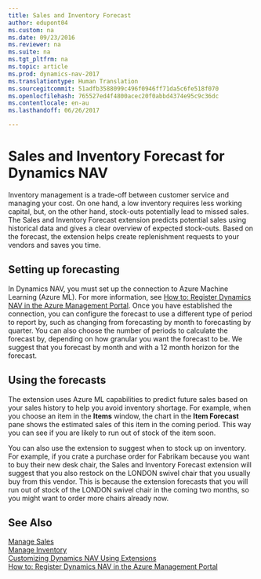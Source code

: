```yaml
---
title: Sales and Inventory Forecast
author: edupont04
ms.custom: na
ms.date: 09/23/2016
ms.reviewer: na
ms.suite: na
ms.tgt_pltfrm: na
ms.topic: article
ms.prod: dynamics-nav-2017
ms.translationtype: Human Translation
ms.sourcegitcommit: 51adfb3588099c496f0946ff71da5c6fe518f070
ms.openlocfilehash: 765527ed4f4800acec20f0abbd4374e95c9c36dc
ms.contentlocale: en-au
ms.lasthandoff: 06/26/2017

---
```


# <a name="sales-and-inventory-forecast-for-dynamics-nav"></a>Sales and Inventory Forecast for Dynamics NAV
Inventory management is a trade-off between customer service and managing your cost. On one hand, a low inventory requires less working capital, but, on the other hand, stock-outs potentially lead to missed sales. The Sales and Inventory Forecast extension predicts potential sales using historical data and gives a clear overview of expected stock-outs. Based on the forecast, the extension helps create replenishment requests to your vendors and saves you time.  

## <a name="setting-up-forecasting"></a>Setting up forecasting
In Dynamics NAV, you must set up the connection to Azure Machine Learning (Azure ML). For more information, see [How to: Register Dynamics NAV in the Azure Management Portal](ui-how-register-dynamics-nav-azure.md). Once you have established the connection, you can configure the forecast to use a different type of period to report by, such as changing from forecasting by month to forecasting by quarter. You can also choose the number of periods to calculate the forecast by, depending on how granular you want the forecast to be. We suggest that you forecast by month and with a 12 month horizon for the forecast.  

## <a name="using-the-forecasts"></a>Using the forecasts
The extension uses Azure ML capabilities to predict future sales based on your sales history to help you avoid inventory shortage. For example, when you choose an item in the **Items** window, the chart in the **Item Forecast** pane shows the estimated sales of this item in the coming period. This way you can see if you are likely to run out of stock of the item soon.  

You can also use the extension to suggest when to stock up on inventory. For example, if you crate a purchase order for Fabrikam because you want to buy their new desk chair, the Sales and Inventory Forecast extension will suggest that you also restock on the LONDON swivel chair that you usually buy from this vendor. This is because the extension forecasts that you will run out of stock of the LONDON swivel chair in the coming two months, so you might want to order more chairs already now.  

## <a name="see-also"></a>See Also
[Manage Sales](sales-manage-sales.md)  
[Manage Inventory](inventory-manage-inventory.md)  
[Customizing Dynamics NAV Using Extensions](ui-extensions.md)  
[How to: Register Dynamics NAV in the Azure Management Portal](ui-how-register-dynamics-nav-azure.md)  

